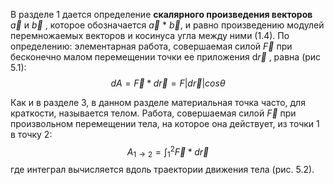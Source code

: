 В разделе 1 дается определение **скалярного произведения векторов** $\vec{a}$ и $\vec{b}$ , которое обозначается $\vec{a}$ $*$ $\vec{b}$, и равно произведению модулей перемножаемых векторов и косинуса угла между ними (1.4). По определению: элементарная работа, совершаемая силой $\vec{F}$ при бесконечно малом перемещении точки ее приложения d$\vec{r}$ , равна (рис 5.1):
$$dA=\vec{F}*d\vec{r}=F|d\vec{r}|cos\theta $$

Как и в разделе 3, в данном разделе материальная точка часто, для краткости, называется телом.
Работа, совершаемая силой $\vec{F}$ при произвольном перемещении тела, на которое она действует, из точки 1 в точку 2:
$$ A_{1 \to 2}=\int_1^2 \vec{F}*d\vec{r}$$
где интеграл вычисляется вдоль траектории движения тела (рис. 5.2).
[](Pasted%20image%2020240415144745.png)
